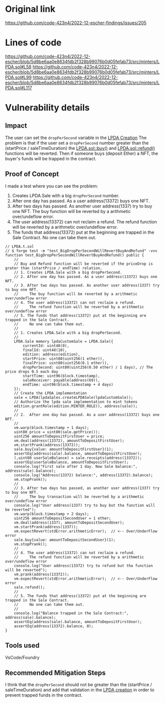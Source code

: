 # Original link
https://github.com/code-423n4/2022-12-escher-findings/issues/205
# Lines of code

https://github.com/code-423n4/2022-12-escher/blob/5d8be6aa0e8634fdb2f328b99076b0d05fefab73/src/minters/LPDA.sol#L58
https://github.com/code-423n4/2022-12-escher/blob/5d8be6aa0e8634fdb2f328b99076b0d05fefab73/src/minters/LPDA.sol#L99
https://github.com/code-423n4/2022-12-escher/blob/5d8be6aa0e8634fdb2f328b99076b0d05fefab73/src/minters/LPDA.sol#L117


# Vulnerability details

## Impact

The user can set the ```dropPerSecond``` variable in the [LPDA Creation](https://github.com/code-423n4/2022-12-escher/blob/5d8be6aa0e8634fdb2f328b99076b0d05fefab73/src/minters/LPDAFactory.sol#L29) The problem is that if the user set a ```dropPerSecond``` number greater than the (startPrice / saleTimeDuration) the [LPDA.sol::buy()](https://github.com/code-423n4/2022-12-escher/blob/5d8be6aa0e8634fdb2f328b99076b0d05fefab73/src/minters/LPDA.sol#L58) and [LPDA.sol::refund()](https://github.com/code-423n4/2022-12-escher/blob/5d8be6aa0e8634fdb2f328b99076b0d05fefab73/src/minters/LPDA.sol#L99) functions will be reverted. Then if someone buys (deposit Ether) a NFT, the buyer's funds will be trapped in the contract.


## Proof of Concept

I made a test where you can see the problem:

1. Creates LPDA.Sale with a big ```dropPerSecond``` number.
2. After one day has passed. As a user address(13372) buys one NFT.
3. After two days has passed. As another user address(1337) try to buy one NFT.
    The buy function will be reverted by a arithmetic over/undeflow error.
4. The user address(13372) can not reclaim a refund.
    The refund function will be reverted by a arithmetic over/undeflow error.
5. The funds that address(13372) put at the beginning are trapped in the Sale Contract.
    No one can take them out.


```solidity
// LPDA.t.sol
// $ forge test -m "test_BigDropPerSecondWillRevertBuyAndRefund" -vvv
function test_BigDropPerSecondWillRevertBuyAndRefund() public {
    //
    // Buy and Refund function will be reverted if the priceDrop is grater than (startPrice / endTime) relation.
    // 1. Creates LPDA.Sale with a big dropPerSecond.
    // 2. After one day has passed. As a user address(13372) buys one NFT.
    // 3. After two days has passed. As another user address(1337) try to buy one NFT.
    //     The buy function will be reverted by a arithmetic over/undeflow error
    // 4. The user address(13372) can not reclaim a refund.
    //     The refund function will be reverted by a arithmetic over/undeflow error
    // 5. The funds that address(13372) put at the beginning are trapped in the Sale Contract.
    //     No one can take them out.
    //
    // 1. Creates LPDA.Sale with a big dropPerSecond.
    //
    LPDA.Sale memory lpdaCustomSale = LPDA.Sale({
        currentId: uint48(0),
        finalId: uint48(10),
        edition: address(edition),
        startPrice: uint80(uint256(1 ether)),
        finalPrice: uint80(uint256(0.1 ether)),
        dropPerSecond: uint80(uint256(0.50 ether) / 1 days), // The price drops 0.5 each day
        startTime: uint96(block.timestamp),
        saleReceiver: payable(address(69)),
        endTime: uint96(block.timestamp + 4 days)
    });
    // Create the LPDA implementation
    sale = LPDA(lpdaSales.createLPDASale(lpdaCustomSale));
    // Authorize the lpda sale implementation to mint tokens
    edition.grantRole(edition.MINTER_ROLE(), address(sale));
    //
    // 2.  After one day has passed. As a user address(13372) buys one NFT.
    //
    vm.warp(block.timestamp + 1 days);
    uint80 price = uint80(sale.getPrice());
    uint256 amountToDepositFirstUser = price;
    vm.deal(address(13372), amountToDepositFirstUser);
    vm.startPrank(address(13372));
    sale.buy{value: amountToDepositFirstUser}(1);
    assertEq(address(sale).balance, amountToDepositFirstUser);
    (,uint80 userSaleBalance) = sale.receipts(address(13372));
    assertEq(userSaleBalance, amountToDepositFirstUser);
    console.log("First sale after 1 day. Now Sale balance:", address(sale).balance);
    console.log("Address(13372) balance:", address(13372).balance);
    vm.stopPrank();
    //
    // 3. After two days has passed, as another user address(1337) try to buy one NFT.
    //     The buy transaction will be reverted by a arithmetic over/undeflow error
    console.log("User address(1337) try to buy but tha function will be reverted");
    vm.warp(block.timestamp + 2 days);
    uint256 amountToDepositSecondUser = 1 ether;
    vm.deal(address(1337), amountToDepositSecondUser);
    vm.startPrank(address(1337));
    vm.expectRevert(stdError.arithmeticError);  // <-- Over/UnderFlow error
    sale.buy{value: amountToDepositSecondUser}(1);
    vm.stopPrank();
    //
    // 4. The user address(13372) can not reclaim a refund.
    //     The refund function will be reverted by a arithmetic over/undeflow error
    console.log("User address(13372) try to refund but tha function will be reverted");
    vm.prank(address(13372));
    vm.expectRevert(stdError.arithmeticError);  // <-- Over/UnderFlow error
    sale.refund();
    //
    // 5. The funds that address(13372) put at the beginning are trapped in the Sale Contract.
    //     No one can take them out.
    //
    console.log("Balance trapped in the Sale Contract:", address(sale).balance);
    assertEq(address(sale).balance, amountToDepositFirstUser);
    assertEq(address(13372).balance, 0);
}
```


## Tools used
VsCode/Foundry

## Recommended Mitigation Steps

I think that the ```dropPerSecond``` should not be greater than the (startPrice / saleTimeDuration) and add that validation in the [LPDA creation](https://github.com/code-423n4/2022-12-escher/blob/5d8be6aa0e8634fdb2f328b99076b0d05fefab73/src/minters/LPDAFactory.sol#L29) in order to prevent trapped funds in the contract.
